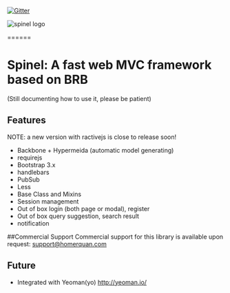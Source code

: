 [![Gitter](https://badges.gitter.im/Join%20Chat.svg)](https://gitter.im/homerquan/spinel?utm_source=badge&utm_medium=badge&utm_campaign=pr-badge&utm_content=body_badge)

![spinel logo](http://s401765523.onlinehome.us/res/img/spinel-logo.svg)

======
# Spinel: A fast web MVC framework based on BRB

(Still documenting how to use it, please be patient)

## Features

NOTE: a new version with ractivejs is close to release soon!

- Backbone + Hypermeida (automatic model generating)
- requirejs
- Bootstrap 3.x
- handlebars
- PubSub
- Less
- Base Class and Mixins
- Session management
- Out of box login (both page or modal), register
- Out of box query suggestion, search result
- notification

##Commercial Support
Commercial support for this library is available upon request: support@homerquan.com

## Future
- Integrated with Yeoman(yo) http://yeoman.io/
